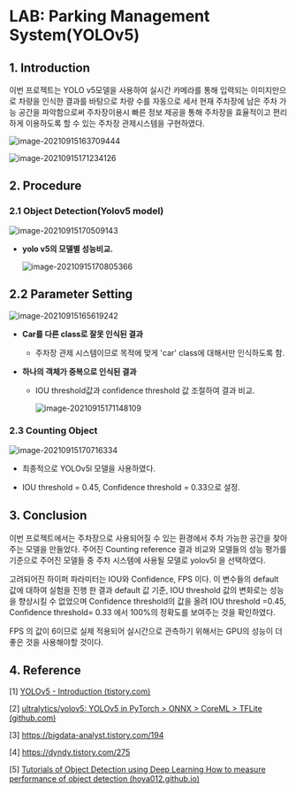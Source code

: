 # LAB: Parking Management System(YOLOv5)

## 1. Introduction

이번 프로젝트는 YOLO v5모델을 사용하여 실시간 카메라를 통해 입력되는 이미지만으로 차량을 인식한 결과를 바탕으로 차량 수를 자동으로 세서 현재 주차장에 남은 주차 가능 공간을 파악함으로써 주차장이용시 빠른 정보 제공을 통해 주차장을 효율적이고 편리하게 이용하도록 할 수 있는 주차장 관제시스템을 구현하였다.



![image-20210915163709444](https://user-images.githubusercontent.com/84532778/133397606-abfc74a9-ca09-4585-9f20-352a2a8e1f8c.png)



![image-20210915171234126](https://user-images.githubusercontent.com/84532778/133397673-669a9d9f-82e5-49c7-84d9-29fc56721a5a.png)



## 2. Procedure

### 2.1 Object Detection(Yolov5 model)

![image-20210915170509143](https://user-images.githubusercontent.com/84532778/133397734-85669f2a-8091-4e08-b059-3eaec06a3db3.png)

- **yolo v5의 모델별 성능비교.**

  ![image-20210915170805366](https://user-images.githubusercontent.com/84532778/133397780-33989302-7958-4baf-859d-e58bcd499643.png)

## 2.2 Parameter Setting

![image-20210915165619242](https://user-images.githubusercontent.com/84532778/133397813-f5e44784-3fbc-4bff-aaa9-b5b9c0e9b90d.png)

- **Car를 다른 class로 잘못 인식된 결과**

  - 주차장 관제 시스템이므로 목적에 맞게 'car' class에 대해서만 인식하도록 함.

- **하나의 객체가 중복으로 인식된 결과**

  - IOU threshold값과 confidence threshold 값 조절하여 결과 비교.

    ![image-20210915171148109](https://user-images.githubusercontent.com/84532778/133397863-0082da84-f5f0-4a81-ba28-9da4d5a4404b.png)
    
    

### 2.3 Counting Object

![image-20210915170716334](https://user-images.githubusercontent.com/84532778/133398024-f2312764-59fa-40d1-8531-4033abaf8d4b.png)

- 최종적으로 YOLOv5l 모델을 사용하였다.

- IOU threshold = 0.45, Confidence threshold = 0.33으로 설정.

  

## **3. Conclusion** 

이번 프로젝트에서는 주차장으로 사용되어질 수 있는 환경에서 주차 가능한 공간을 찾아주는 모델을 만들었다. 주어진 Counting reference 결과 비교와 모델들의 성능 평가를 기준으로 주어진 모델들 중 주차 시스템에 사용될 모델로 yolov5l 을 선택하였다. 

고려되어진 하이퍼 파라미터는 IOU와 Confidence, FPS 이다. 이 변수들의 default 값에 대하여 실험을 진행 한 결과 default 값 기준, IOU threshold 값의 변화로는 성능을 향상시킬 수 없었으며 Confidence threshold의 값을 올려 IOU threshold =0.45, Confidence threshold= 0.33 에서 100%의 정확도를 보여주는 것을 확인하였다. 

FPS 의 값이 6이므로 실제 적용되어 실시간으로 관측하기 위해서는 GPU의 성능이 더 좋은 것을 사용해야할 것이다.



## 4. Reference

[1]   [YOLOv5 - Introduction (tistory.com)](https://bigdata-analyst.tistory.com/194)

[2]   [ultralytics/yolov5: YOLOv5 in PyTorch > ONNX > CoreML > TFLite (github.com)](https://github.com/ultralytics/yolov5) 

[3]  https://bigdata-analyst.tistory.com/194

[4]  https://dyndy.tistory.com/275 

[5] [Tutorials of Object Detection using Deep Learning  How to measure performance of object detection (hoya012.github.io)](https://hoya012.github.io/blog/Tutorials-of-Object-Detection-Using-Deep-Learning-how-to-measure-performance-of-object-detection/)
